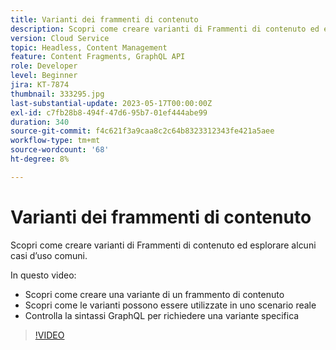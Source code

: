 ```yaml
---
title: Varianti dei frammenti di contenuto
description: Scopri come creare varianti di Frammenti di contenuto ed esplorare alcuni casi d’uso comuni.
version: Cloud Service
topic: Headless, Content Management
feature: Content Fragments, GraphQL API
role: Developer
level: Beginner
jira: KT-7874
thumbnail: 333295.jpg
last-substantial-update: 2023-05-17T00:00:00Z
exl-id: c7fb28b8-494f-47d6-95b7-01ef444abe99
duration: 340
source-git-commit: f4c621f3a9caa8c2c64b8323312343fe421a5aee
workflow-type: tm+mt
source-wordcount: '68'
ht-degree: 8%

---
```


# Varianti dei frammenti di contenuto

Scopri come creare varianti di Frammenti di contenuto ed esplorare alcuni casi d’uso comuni.

In questo video:

+ Scopri come creare una variante di un frammento di contenuto
+ Scopri come le varianti possono essere utilizzate in uno scenario reale
+ Controlla la sintassi GraphQL per richiedere una variante specifica

>[!VIDEO](https://video.tv.adobe.com/v/333295?quality=12&learn=on)

